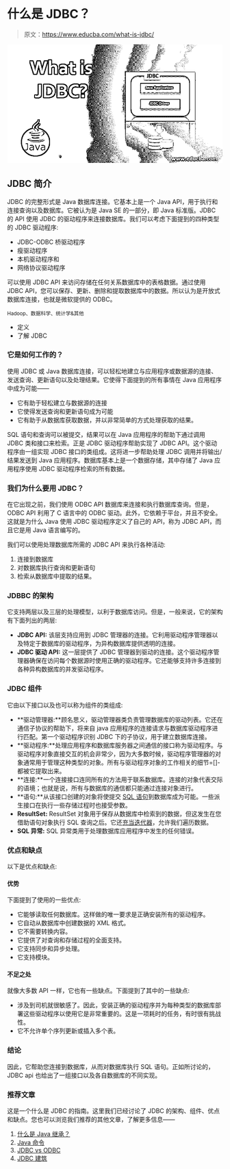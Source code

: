 # 什么是 JDBC？

> 原文：<https://www.educba.com/what-is-jdbc/>

![What is JDBC](img/54322345df2649bd76c4f0d6ea0eebc3.png)



## JDBC 简介

JDBC 的完整形式是 Java 数据库连接。它基本上是一个 Java API，用于执行和连接查询以及数据库。它被认为是 Java SE 的一部分，即 Java 标准版。JDBC 的 API 使用 JDBC 的驱动程序来连接数据库。我们可以考虑下面提到的四种类型的 JDBC 驱动程序:

*   JDBC-ODBC 桥驱动程序
*   瘦驱动程序
*   本机驱动程序和
*   网络协议驱动程序

可以使用 JDBC API 来访问存储在任何关系数据库中的表格数据。通过使用 JDBC API，您可以保存、更新、删除和提取数据库中的数据。所以认为是开放式数据库连接，也就是微软提供的 ODBC。

<small>Hadoop、数据科学、统计学&其他</small>

*   定义
*   了解 JDBC

### 它是如何工作的？

使用 JDBC 或 Java 数据库连接，可以轻松地建立与应用程序或数据源的连接、发送查询、更新语句以及处理结果。它使得下面提到的所有事情在 Java 应用程序中成为可能——

*   它有助于轻松建立与数据源的连接
*   它使得发送查询和更新语句成为可能
*   它有助于从数据库获取数据，并以非常简单的方式处理获取的结果。

SQL 语句和查询可以被提交，结果可以在 Java 应用程序的帮助下通过调用 JDBC 类和接口来检索。正是 JDBC 驱动程序帮助实现了 JDBC API。这个驱动程序由一组实现 JDBC 接口的类组成。这将进一步帮助处理 JDBC 调用并将输出/结果发送到 Java 应用程序。数据库基本上是一个数据存储，其中存储了 Java 应用程序使用 JDBC 驱动程序检索的所有数据。

### 我们为什么要用 JDBC？

在它出现之前，我们使用 ODBC API 数据库来连接和执行数据库查询。但是，ODBC API 利用了 C 语言中的 ODBC 驱动。此外，它依赖于平台，并且不安全。这就是为什么 Java 使用 JDBC 驱动程序定义了自己的 API，称为 JDBC API，而且它是用 Java 语言编写的。

我们可以使用处理数据库所需的 JDBC API 来执行各种活动:

1.  连接到数据库
2.  对数据库执行查询和更新语句
3.  检索从数据库中提取的结果。

### JDBBC 的架构

它支持两层以及三层的处理模型，以利于数据库访问。但是，一般来说，它的架构有下面列出的两层:

*   **JDBC API:** 该层支持应用到 JDBC 管理器的连接。它利用驱动程序管理器以及特定于数据库的驱动程序，为异构数据库提供透明的连接。
*   **JDBC 驱动 API:** 这一层提供了 JDBC 管理器到驱动的连接。这个驱动程序管理器确保在访问每个数据源时使用正确的驱动程序。它还能够支持许多连接到各种异构数据库的并发驱动程序。

### JDBC 组件

它由以下接口以及也可以称为组件的类组成:

*   **驱动管理器:**顾名思义，驱动管理器类负责管理数据库的驱动列表。它还在通信子协议的帮助下，将来自 java 应用程序的连接请求与数据库驱动程序进行匹配。第一个驱动程序识别 JDBC 下的子协议，用于建立数据库连接。
*   **驱动程序:**处理应用程序和数据库服务器之间通信的接口称为驱动程序。与驱动程序对象直接交互的机会非常少，因为大多数时候，驱动程序管理器的对象通常用于管理这种类型的对象。所有与驱动程序对象的工作相关的细节=[]-都被它提取出来。
*   **连接:**一个连接接口连同所有的方法用于联系数据库。连接的对象代表交际的语境；也就是说，所有与数据库的通信都只能通过连接对象进行。
*   **语句:**从该接口创建的对象将使提交 [SQL 语句](https://www.educba.com/what-is-sql/)到数据库成为可能。一些派生接口在执行一些存储过程时也接受参数。
*   **ResultSet:** ResultSet 对象用于保存从数据库中检索到的数据，但这发生在您借助语句对象执行 SQL 查询之后。它还[充当迭代器](https://www.educba.com/iterator-in-java/)，允许我们遍历数据。
*   **SQL 异常:** SQL 异常类用于处理数据库应用程序中发生的任何错误。

### 优点和缺点

以下是优点和缺点:

#### 优势

下面提到了使用的一些优点:

*   它能够读取任何数据库。这样做的唯一要求是正确安装所有的驱动程序。
*   它自动从数据库中创建数据的 XML 格式。
*   它不需要转换内容。
*   它提供了对查询和存储过程的全面支持。
*   它支持同步和异步处理。
*   它支持模块。

#### 不足之处

就像大多数 API 一样，它也有一些缺点。下面提到了其中的一些缺点:

*   涉及到司机就很敏感了。因此，安装正确的驱动程序并为每种类型的数据库部署这些驱动程序以使用它是非常重要的。这是一项耗时的任务，有时很有挑战性。
*   它不允许单个序列更新或插入多个表。

### 结论

因此，它帮助您连接到数据库，从而对数据库执行 SQL 语句。正如所讨论的，JDBC api 也给出了一组接口以及各自数据库的不同实现。

### 推荐文章

这是一个什么是 JDBC 的指南。这里我们已经讨论了 JDBC 的架构、组件、优点和缺点。您也可以浏览我们推荐的其他文章，了解更多信息——

1.  [什么是 Java 继承？](https://www.educba.com/what-is-java-inheritance/)
2.  [Java 命令](https://www.educba.com/java-commands/)
3.  [JDBC vs ODBC](https://www.educba.com/jdbc-vs-odbc/)
4.  [JDBC 建筑](https://www.educba.com/jdbc-architecture/)





